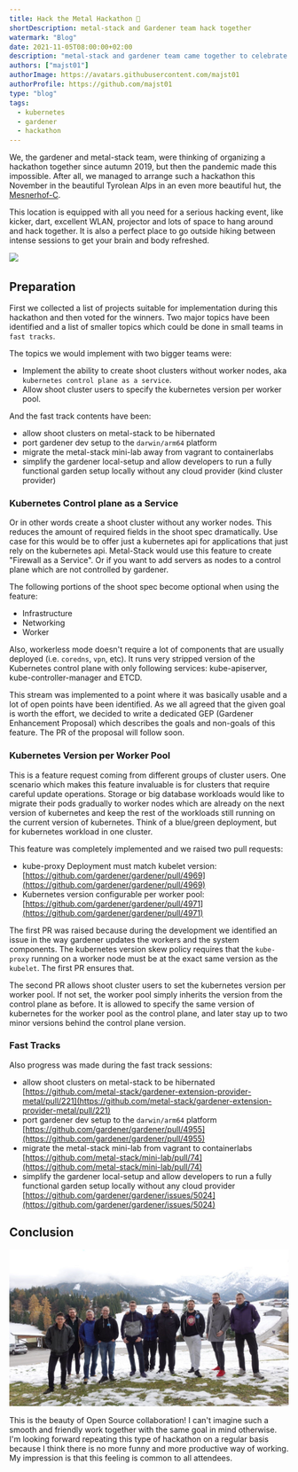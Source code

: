 ```yaml
---
title: Hack the Metal Hackathon 🔨
shortDescription: metal-stack and Gardener team hack together
watermark: "Blog"
date: 2021-11-05T08:00:00+02:00
description: "metal-stack and gardener team came together to celebrate a hackathon in a hut in the Tyrolean mountains."
authors: ["majst01"]
authorImage: https://avatars.githubusercontent.com/majst01
authorProfile: https://github.com/majst01
type: "blog"
tags:
  - kubernetes
  - gardener
  - hackathon
---
```


We, the gardener and metal-stack team, were thinking of organizing a hackathon together since autumn 2019, but then the pandemic made this impossible.
After all, we managed to arrange such a hackathon this November in the beautiful Tyrolean Alps in an even more beautiful hut, the [Mesnerhof-C](https://www.mesnerhof-c.at/).

<!-- truncate -->

This location is equipped with all you need for a serious hacking event, like kicker, dart, excellent WLAN, projector and lots of space to hang around and hack together.
It is also a perfect place to go outside hiking between intense sessions to get your brain and body refreshed.

![](bug.jpg)

## Preparation

First we collected a list of projects suitable for implementation during this hackathon and then voted for the winners.
Two major topics have been identified and a list of smaller topics which could be done in small teams in `fast tracks`.

The topics we would implement with two bigger teams were:

- Implement the ability to create shoot clusters without worker nodes, aka `kubernetes control plane as a service`.
- Allow shoot cluster users to specify the kubernetes version per worker pool.

And the fast track contents have been:

- allow shoot clusters on metal-stack to be hibernated
- port gardener dev setup to the `darwin/arm64` platform
- migrate the metal-stack mini-lab away from vagrant to containerlabs
- simplify the gardener local-setup and allow developers to run a fully functional garden setup locally without any cloud provider (kind cluster provider)

### Kubernetes Control plane as a Service

Or in other words create a shoot cluster without any worker nodes. This reduces the amount of required fields in the shoot spec dramatically.
Use case for this would be to offer just a kubernetes api for applications that just rely on the kubernetes api. Metal-Stack would use this feature to create "Firewall as a Service". Or if you want to add servers as nodes to a control plane which are not controlled by gardener.

The following portions of the shoot spec become optional when using the feature:

- Infrastructure
- Networking
- Worker

Also, workerless mode doesn't require a lot of components that are usually deployed (i.e. `coredns`, `vpn`, etc). It runs very stripped version of the Kubernetes control plane with only following services: kube-apiserver, kube-controller-manager and ETCD.

This stream was implemented to a point where it was basically usable and a lot of open points have been identified.
As we all agreed that the given goal is worth the effort, we decided to write a dedicated GEP (Gardener Enhancement Proposal) which describes the goals and non-goals of this feature. The PR of the proposal will follow soon.

### Kubernetes Version per Worker Pool

This is a feature request coming from different groups of cluster users. One scenario which makes this feature invaluable is for clusters that require careful update operations.
Storage or big database workloads would like to migrate their pods gradually to worker nodes which are already on the next version of kubernetes and keep the rest of the workloads still running on the current version of kubernetes. Think of a blue/green deployment, but for kubernetes workload in one cluster.

This feature was completely implemented and we raised two pull requests:

- kube-proxy Deployment must match kubelet version: [https://github.com/gardener/gardener/pull/4969](https://github.com/gardener/gardener/pull/4969)
- Kubernetes version configurable per worker pool: [https://github.com/gardener/gardener/pull/4971](https://github.com/gardener/gardener/pull/4971)

The first PR was raised because during the development we identified an issue in the way gardener updates the workers and the system components.
The kubernetes version skew policy requires that the `kube-proxy` running on a worker node must be at the exact same version as the `kubelet`. The first PR ensures that.

The second PR allows shoot cluster users to set the kubernetes version per worker pool. If not set, the worker pool simply inherits the version from the control plane as before.
It is allowed to specify the same version of kubernetes for the worker pool as the control plane, and later stay up to two minor versions behind the control plane version.

### Fast Tracks

Also progress was made during the fast track sessions:

- allow shoot clusters on metal-stack to be hibernated [https://github.com/metal-stack/gardener-extension-provider-metal/pull/221](https://github.com/metal-stack/gardener-extension-provider-metal/pull/221)
- port gardener dev setup to the `darwin/arm64` platform [https://github.com/gardener/gardener/pull/4955](https://github.com/gardener/gardener/pull/4955)
- migrate the metal-stack mini-lab from vagrant to containerlabs [https://github.com/metal-stack/mini-lab/pull/74](https://github.com/metal-stack/mini-lab/pull/74)
- simplify the gardener local-setup and allow developers to run a fully functional garden setup locally without any cloud provider [https://github.com/gardener/gardener/issues/5024](https://github.com/gardener/gardener/issues/5024)

## Conclusion

![](hackathon.jpg)

This is the beauty of Open Source collaboration! I can't imagine such a smooth and friendly work together with the same goal in mind otherwise.
I'm looking forward repeating this type of hackathon on a regular basis because I think there is no more funny and more productive way of working.
My impression is that this feeling is common to all attendees.
